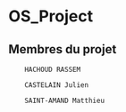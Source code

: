 # OS_Project
## Membres du projet
```
	HACHOUD RASSEM
```
```
	CASTELAIN Julien
```
```
	SAINT-AMAND Matthieu
```

